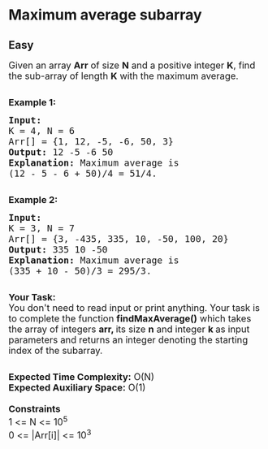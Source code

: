# Maximum average subarray
## Easy 
<div class="problem-statement">
                <p></p><p><span style="font-size:18px">Given an array <strong>Arr</strong>&nbsp;of size <strong>N</strong> and a positive integer <strong>K</strong>, find the sub-array of length <strong>K</strong> with the maximum&nbsp;average. </span></p>

<p><br>
<span style="font-size:18px"><strong>Example 1:</strong></span></p>

<pre><span style="font-size:18px"><strong>Input:
</strong>K = 4, N = 6
Arr[] = {1, 12, -5, -6, 50, 3}
<strong>Output:</strong> 12 -5 -6 50
<strong>Explanation:</strong> Maximum average is 
(12 - 5 - 6 + 50)/4 = 51/4.</span></pre>

<p><br>
<span style="font-size:18px"><strong>Example 2:</strong></span></p>

<pre><span style="font-size:18px"><strong>Input:
</strong>K = 3, N = 7
Arr[] = {3, -435, 335, 10, -50, 100, 20}
<strong>Output:</strong> 335 10 -50
<strong>Explanation:</strong>&nbsp;Maximum average is 
(335 + 10 - 50)/3 = 295/3.
</span></pre>

<p><br>
<span style="font-size:18px"><strong>Your Task:</strong><br>
You don't need to read input or print anything. Your task is to complete the function&nbsp;<strong>findMaxAverage()</strong>&nbsp;which takes the array of integers&nbsp;<strong>arr, </strong>its size <strong>n</strong>&nbsp;and integer&nbsp;<strong>k&nbsp;</strong>as input parameters and returns an integer&nbsp;denoting the starting index of the subarray.</span></p>

<p><br>
<span style="font-size:18px"><strong>Expected Time Complexity:</strong>&nbsp;O(N)<br>
<strong>Expected Auxiliary Space:</strong>&nbsp;O(1)<br>
<br>
<strong>Constraints</strong><br>
1 &lt;=&nbsp;N &lt;= 10<sup>5</sup><br>
0 &lt;= |Arr[i]| &lt;= 10<sup>3</sup></span></p>
 <p></p>
            </div>